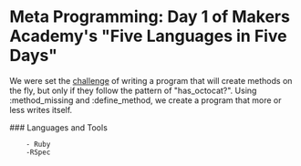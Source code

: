 # Meta Programming: Day 1 of Makers Academy's "Five Languages in Five Days"
We were set the [challenge](https://github.com/makersacademy/course/blob/master/level_up/meta_programming.md) of writing a program that will create methods
on the fly, but only if they follow the pattern of "has_octocat?".
Using :method_missing and :define_method, we create a program
that more or less writes itself.

### Languages and Tools
```
	- Ruby
	-RSpec
```